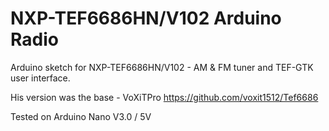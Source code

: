 # NXP-TEF6686HN/V102 Arduino Radio

Arduino sketch for NXP-TEF6686HN/V102 - AM & FM tuner and TEF-GTK user interface.

His version was the base - VoXiTPro https://github.com/voxit1512/Tef6686

Tested on Arduino Nano V3.0 / 5V
